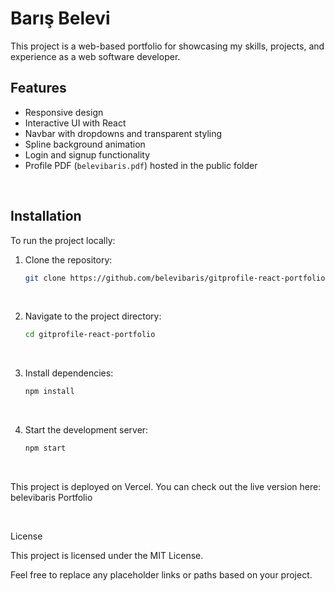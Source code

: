 # Barış Belevi

This project is a web-based portfolio for showcasing my skills, projects, and experience as a web software developer.
<br>

## Features

- Responsive design
- Interactive UI with React
- Navbar with dropdowns and transparent styling
- Spline background animation
- Login and signup functionality
- Profile PDF (`belevibaris.pdf`) hosted in the public folder
<br>

## Installation

To run the project locally:

1. Clone the repository:
   ```bash
   git clone https://github.com/belevibaris/gitprofile-react-portfolio

<br>
   
2. Navigate to the project directory:
   ```bash
   cd gitprofile-react-portfolio

<br>
   
3. Install dependencies:
   ```bash
   npm install

<br>
   
4. Start the development server:
   ```bash
   npm start
   
<br>

This project is deployed on Vercel. You can check out the live version here: belevibaris Portfolio

<br>

License<br>

This project is licensed under the MIT License.
<br>

Feel free to replace any placeholder links or paths based on your project.
